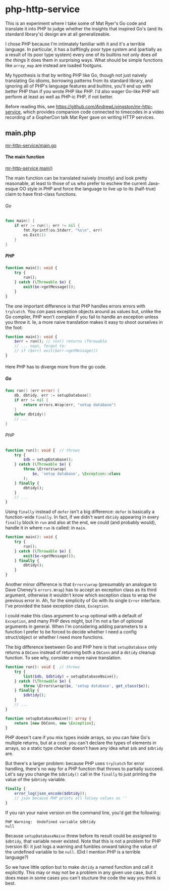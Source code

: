 # php-http-service

This is an experiment where I take some of Mat Ryer's Go code and translate it into PHP to judge whether the insights that inspired Go's (and its standard library's) design are at all generalizeable.

I chose PHP because I'm intimately familiar with it and it's a terrible language. In particular, it has a bafflingly poor type system and (partially as a result of its poor type system) every one of its builtins not only does _all the things_ it does them in surprising ways. What should be simple functions like `array_map` are instead are loaded footguns.

My hypothesis is that by writing PHP like Go, though not just naively translating Go idioms, borrowing patterns from its standard library, and ignoring all of PHP's language features and builtins, you'll end up with better PHP than if you wrote PHP like PHP. I'd also wager Go-like PHP will perform at least as well as PHP-ic PHP, if not better.

Before reading this, see <https://github.com/AndrewLivingston/mr-http-service>, which provides companion code connected to timecodes in a video recording of a GopherCon talk Mat Ryer gave on writing HTTP services.

## main.php

[mr-http-service/main.go](https://github.com/AndrewLivingston/mr-http-service/blob/main/main.go)

#### The main function

[mr-http-service main()](https://github.com/AndrewLivingston/mr-http-service/blob/main/main.go#L14)

The main function can be translated naively (mostly) and look pretty reasonable, at least to those of us who prefer to eschew the current Java-esque OO style in PHP and force the language to live up to its (half-true) claim to have first-class functions.

###### Go
```go
func main() {
    if err := run(); err != nil {
        fmt.Fprintf(os.Stderr, "%s\n", err)
        os.Exit(1)
    }
}
```

##### PHP
```php
function main(): void {
    try {
        run();
    } catch (\Throwable $e) {
        exit($e->getMessage());
    }
}
```

The one important difference is that PHP handles errors errors with `try`/`catch`. You _can_ pass exception objects around as values but, unlike the Go compiler, PHP won't complain if you fail to handle an exception unless you throw it. Ie, a more naive translation makes it easy to shoot ourselves in the foot:

```php
function main(): void {
    $err = run(); // run() returns \Throwable
    // ... oops, forgot to:
    // if ($err) exit($err->getMessage())
}
```

####

Here PHP has to diverge more from the go code.

##### Go
```go
func run() (err error) {
    db, dbtidy, err := setupDatabase()
    if err != nil {
        return errors.Wrap(err, "setup database")
    }
    defer dbtidy()
    // ...
}
```

###### PHP
```php
function run(): void {  // throws
    try {
        $db = setupDatabase();
    } catch (\Throwable $e) {
        throw \Errors\wrap(
            $e, 'setup database', \Exception::class
        );
    } finally {
        dbtidy();
    }
    // ...
}
```

Using `finally` instead of `defer` isn't a big difference: `defer` is basically a function-wide `finally`. In fact, if we didn't want `dbtidy` appearing in every `finally` block in `run` and also at the end, we could (and probably would), handle it in where `run` is called: in `main`.

```php
function main(): void {
    try {
        run();
    } catch (\Throwable $e) {
        exit($e->getMessage());
    } finally {
        dbtidy();
    }
}
```

Another minor difference is that `Errors\wrap` (presumably an analogue to Dave Cheney's `errors.Wrap`) has to accept an exception class as its third argument, otherwise it wouldn't know which exception class to wrap the previous error in. Ah, for the simplicity of Go with its single `Error` interface. I've provided the base exception class, `Exception`.

I could make this class argument to `wrap` optional with a default of `Exception`, and many PHP devs might, but I'm not a fan of optional arguments in general. When I'm considering adding parameters to a function I prefer to be forced to decide whether I need a config struct/object or whether I need more functions.

The big difference beetween Go and PHP here is that  `setupDatabase` only returns a `DbConn` instead of returning both a `DbConn` and a `dbtidy` cleanup function. To see why, consider a more naive translation.

```php
function run(): void {  // throws
    try {
        list($db, $dbtidy) = setupDatabaseNaive();
    } catch (\Throwable $e) {
        throw \Errors\wrap($e, 'setup database', get_class($e));
    } finally {
        $dbtidy();
    }
    // ...
}

function setupDatabaseNaive(): array {
    return [new DbConn, new \Exception];
}
```

PHP doesn't care if you mix types inside arrays, so you can fake Go's multiple returns, but at a cost: you can't declare the types of elements in arrays, so a static type checker doesn't have any idea what `$db` and `$dbtidy` are.

But there's a larger problem: because PHP uses `try`/`catch` for error handling, there's no way for a PHP function that throws to partially succeed. Let's say you change the `$dbtidy()` call in the `finally` to just printing the value of the `$dbtidy` variable.

```php
finally {
    error_log(json_encode($dbtidy));
    // json because PHP prints all falsey values as ''
}
```

If you ran your naive version on the command line, you'd get the following:

```
PHP Warning:  Undefined variable $dbtidy
null
```

Because `setupDatabaseNaive` threw before its result could be assigned to `$dbtidy`, that variable never existed. Note that this is not a problem for PHP (version 8): it just logs a warning and fumbles onward taking the value of the undefined variable to be `null`. (Did I mention PHP is a terrible language?)

So we have little option but to make `dbtidy` a named function and call it explicitly. This may or may not be a problem in any given use case, but it does mean in some cases you can't stucture the code the way you think is best.
